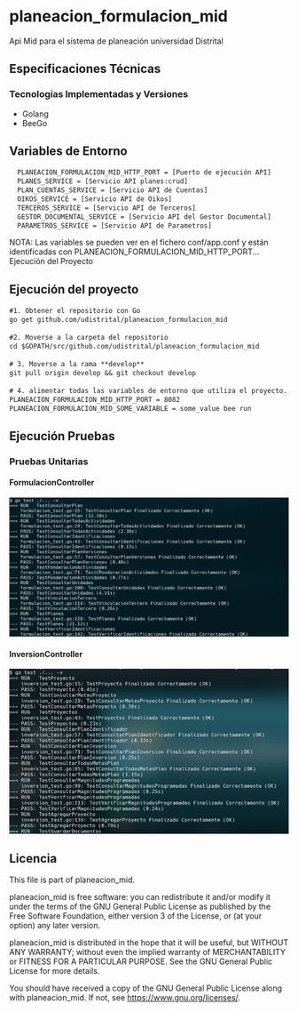 # planeacion_formulacion_mid
Api Mid para el sistema de planeación universidad Distrital
## Especificaciones Técnicas

### Tecnologías Implementadas y Versiones

- Golang
- BeeGo



## Variables de Entorno
```
  PLANEACION_FORMULACION_MID_HTTP_PORT = [Puerto de ejecución API]
  PLANES_SERVICE = [Servicio API planes:crud]
  PLAN_CUENTAS_SERVICE = [Servicio API de Cuentas]
  OIKOS_SERVICE = [Servicio API de Oikos]
  TERCEROS_SERVICE = [Servicio API de Terceros]
  GESTOR_DOCUMENTAL_SERVICE = [Servicio API del Gestor Documental]
  PARAMETROS_SERVICE = [Servicio API de Parametros]
```

NOTA: Las variables se pueden ver en el fichero conf/app.conf y están identificadas con PLANEACION_FORMULACION_MID_HTTP_PORT...
Ejecución del Proyecto

## Ejecución del proyecto
```
#1. Obtener el repositorio con Go
go get github.com/udistrital/planeacion_formulacion_mid

#2. Moverse a la carpeta del repositorio
cd $GOPATH/src/github.com/udistrital/planeacion_formulacion_mid

# 3. Moverse a la rama **develop**
git pull origin develop && git checkout develop

# 4. alimentar todas las variables de entorno que utiliza el proyecto.
PLANEACION_FORMULACION_MID_HTTP_PORT = 8082 
PLANEACION_FORMULACION_MID_SOME_VARIABLE = some_value bee run
```


## Ejecución Pruebas

### Pruebas Unitarias
#### FormulacionController

![# En Proceso](/tests/Unit_Test/Pruebas_Formulacion.png)

#### InversionController

![# En Proceso](/tests/Unit_Test/Pruebas_Inversion.png)

## Licencia

This file is part of planeacion_mid.

planeacion_mid is free software: you can redistribute it and/or modify it under the terms of the GNU General Public License as published by the Free Software Foundation, either version 3 of the License, or (at your option) any later version.

planeacion_mid is distributed in the hope that it will be useful, but WITHOUT ANY WARRANTY; without even the implied warranty of MERCHANTABILITY or FITNESS FOR A PARTICULAR PURPOSE. See the GNU General Public License for more details.

You should have received a copy of the GNU General Public License along with planeacion_mid. If not, see https://www.gnu.org/licenses/.
